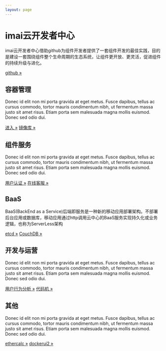 ```yaml
---
layout: page
---
```

<script src="https://dev.imaicloud.com/adm-web/skins/js/shotcut.js" type="text/javascript"></script>
<div class="jumbotron">
  <div class="container">
    <h1>imai云开发者中心</h1><div class="adm-block" id="ADM_SHORTCUT"></div>
    <p>imai云开发者中心借助github为组件开发者提供了一套组件开发的最佳实践，目的是建设一套围绕组件整个生命周期的生态系统，让组件更开放、更灵活，促进组件的持续升级与进化。</p>
    <p><a class="btn btn-primary btn-lg" href="https://github.com/imaidev/imaidev.github.io" role="button">github &raquo;</a></p>
  </div>
</div>
<div class="container">
  <div class="row">
    <div class="col-md-4">
      <h2>容器管理</h2>
      <p>Donec id elit non mi porta gravida at eget metus. Fusce dapibus, tellus ac cursus commodo, tortor mauris condimentum nibh, ut fermentum massa justo sit amet risus. Etiam porta sem malesuada magna mollis euismod. Donec sed odio dui. </p>
      <p><a class="btn btn-default" href="https://dockerui.imaicloud.com" role="button">进入 &raquo;</a>
         <a class="btn btn-default" href="https://registry.imaicloud.com" role="button">镜像库 &raquo;</a></p>
    </div>
    <div class="col-md-4">
      <h2>组件服务</h2>
      <p>Donec id elit non mi porta gravida at eget metus. Fusce dapibus, tellus ac cursus commodo, tortor mauris condimentum nibh, ut fermentum massa justo sit amet risus. Etiam porta sem malesuada magna mollis euismod. Donec sed odio dui. </p>
      <p><a class="btn btn-default" href="https://iam.imaicloud.com" role="button">用户认证 &raquo;</a>
         <a class="btn btn-default" href="http://ocs.imaicloud.com" role="button">在线客服 &raquo;</a></p>
   </div>
    <div class="col-md-4">
      <h2>BaaS</h2>
      <p>BaaS(BackEnd as a Service)后端即服务是一种新的移动应用部署架构。不部署后台应用或数据库，移动应用通过http调用云中心的BaaS服务实现持久化或业务逻辑，也称为ServerLess架构</p>
      <p><a class="btn btn-default" href="https://etcd.imaicloud.com/etcd?13" role="button">etcd &raquo;</a>
      <a class="btn btn-default" href="https://dev.imaicloud.com/couchdb/_utils/" role="button">CouchDB &raquo;</a></p>
    </div>
  </div>
  <div class="row">
    <div class="col-md-4">
      <h2>开发与运营</h2>
      <p>Donec id elit non mi porta gravida at eget metus. Fusce dapibus, tellus ac cursus commodo, tortor mauris condimentum nibh, ut fermentum massa justo sit amet risus. Etiam porta sem malesuada magna mollis euismod. Donec sed odio dui. </p>
      <p><a class="btn btn-default" href="https://uba.imaicloud.com/lambo/uaweb/visitor/regionAnalysis#3" role="button">用户行为分析 &raquo;</a>
         <a class="btn btn-default" href="#" role="button">代码机 &raquo;</a></p>
    </div>
    <div class="col-md-4">
      <h2>其他</h2>
      <p>Donec id elit non mi porta gravida at eget metus. Fusce dapibus, tellus ac cursus commodo, tortor mauris condimentum nibh, ut fermentum massa justo sit amet risus. Etiam porta sem malesuada magna mollis euismod. Donec sed odio dui. </p>
      <p><a class="btn btn-default" href="https://ethercalc.imaicloud.com" role="button">ethercalc &raquo;</a>
         <a class="btn btn-default" href="http://dockerui2.imaicloud.com/" role="button">dockerui2 &raquo;</a></p>
   </div>
  </div>
</div> 
<script type="text/javascript">
    window.ADM_SHORTCUT.init();
</script>
